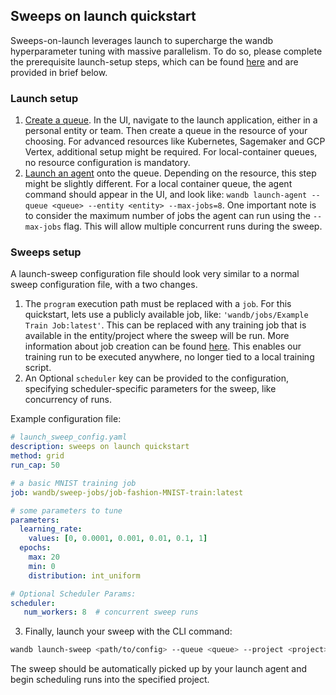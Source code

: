 
## Sweeps on launch quickstart

Sweeps-on-launch leverages launch to supercharge the wandb hyperparameter tuning with massive parallelism. To do so, please complete the prerequisite launch-setup steps, which can be found [here](https://docs.wandb.ai/guides/launch/quickstart) and are provided in brief below.

### Launch setup

1. [Create a queue](https://docs.wandb.ai/guides/launch/create-queue). In the UI, navigate to the launch application, either in a personal entity or team. Then create a queue in the resource of your choosing. For advanced resources like Kubernetes, Sagemaker and GCP Vertex, additional setup might be required. For local-container queues, no resource configuration is mandatory. 
2. [Launch an agent](https://docs.wandb.ai/guides/launch/run-agent) onto the queue. Depending on the resource, this step might be slightly different. For a local container queue, the agent command should appear in the UI, and look like: `wandb launch-agent --queue <queue> --entity <entity> --max-jobs=8`. One important note is to consider the maximum number of jobs the agent can run using the `--max-jobs` flag. This will allow multiple concurrent runs during the sweep.

### Sweeps setup

A launch-sweep configuration file should look very similar to a normal sweep configuration file, with a two changes. 

1. The `program` execution path must be replaced with a `job`. For this quickstart, lets use a publicly available job, like: `'wandb/jobs/Example Train Job:latest'`. This can be replaced with any training job that is available in the entity/project where the sweep will be run. More information about job creation can be found [here](https://docs.wandb.ai/guides/launch/create-job). This enables our training run to be executed anywhere, no longer tied to a local training script.
2. An Optional `scheduler` key can be provided to the configuration, specifying scheduler-specific parameters for the sweep, like concurrency of runs. 

Example configuration file: 

```yaml
# launch_sweep_config.yaml
description: sweeps on launch quickstart
method: grid
run_cap: 50

# a basic MNIST training job
job: wandb/sweep-jobs/job-fashion-MNIST-train:latest

# some parameters to tune
parameters:
  learning_rate:
    values: [0, 0.0001, 0.001, 0.01, 0.1, 1]
  epochs:
    max: 20
    min: 0
    distribution: int_uniform

# Optional Scheduler Params:
scheduler:
   num_workers: 8  # concurrent sweep runs
```

3. Finally, launch your sweep with the CLI command: 

```bash
wandb launch-sweep <path/to/config> --queue <queue> --project <project> --entity <entity>
```

The sweep should be automatically picked up by your launch agent and begin scheduling runs into the specified project.
